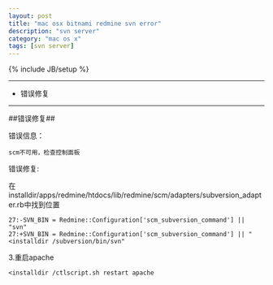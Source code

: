 ```yaml
---
layout: post
title: "mac osx bitnami redmine svn error"
description: "svn server"
category: "mac os x"
tags: [svn server]
---
```

{% include JB/setup %}

---

*	错误修复

---

##错误修复##

错误信息：

    scm不可用，检查控制面板

错误修复:

在installdir/apps/redmine/htdocs/lib/redmine/scm/adapters/subversion_adapter.rb中找到位置

    27:-SVN_BIN = Redmine::Configuration['scm_subversion_command'] || "svn"  
    27:+SVN_BIN = Redmine::Configuration['scm_subversion_command'] || "<installdir /subversion/bin/svn"

3.重启apache

    <installdir /ctlscript.sh restart apache